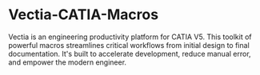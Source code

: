 # Vectia-CATIA-Macros
Vectia is an engineering productivity platform for CATIA V5. This toolkit of powerful macros streamlines critical workflows from initial design to final documentation. It's built to accelerate development, reduce manual error, and empower the modern engineer.
